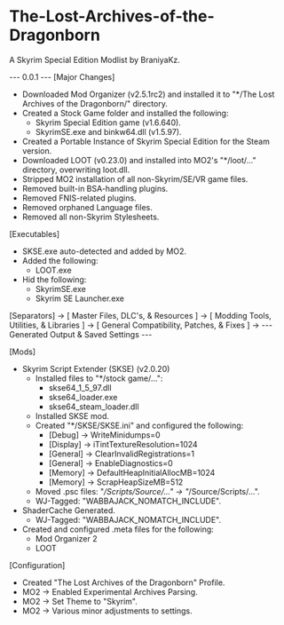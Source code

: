 # The-Lost-Archives-of-the-Dragonborn
A Skyrim Special Edition Modlist by BraniyaKz.

--- 0.0.1 ---
[Major Changes]
- Downloaded Mod Organizer (v2.5.1rc2) and installed it to "*/The Lost Archives of the Dragonborn/" directory.
- Created a Stock Game folder and installed the following:
  - Skyrim Special Edition game (v1.6.640).
  - SkyrimSE.exe and binkw64.dll (v1.5.97).
- Created a Portable Instance of Skyrim Special Edition for the Steam version.
- Downloaded LOOT (v0.23.0) and installed into MO2's "*/loot/..." directory, overwriting loot.dll.
- Stripped MO2 installation of all non-Skyrim/SE/VR game files.
- Removed built-in BSA-handling plugins.
- Removed FNIS-related plugins.
- Removed orphaned Language files.
- Removed all non-Skyrim Stylesheets.

[Executables]
- SKSE.exe auto-detected and added by MO2.
- Added the following:
  - LOOT.exe
- Hid the following:
  - SkyrimSE.exe
  - Skyrim SE Launcher.exe

[Separators]
-> [ Master Files, DLC's, & Resources ]
-> [ Modding Tools, Utilities, & Libraries ]
-> [ General Compatibility, Patches, & Fixes ]
-> --- Generated Output & Saved Settings ---

[Mods]
- Skyrim Script Extender (SKSE) (v2.0.20)
  - Installed files to "*/stock game/...":
    - skse64_1_5_97.dll
    - skse64_loader.exe
    - skse64_steam_loader.dll
  - Installed SKSE mod.
  - Created "*/SKSE/SKSE.ini" and configured the following:
    - [Debug] -> WriteMinidumps=0
    - [Display] -> iTintTextureResolution=1024
    - [General] -> ClearInvalidRegistrations=1
    - [General] -> EnableDiagnostics=0
    - [Memory] -> DefaultHeapInitialAllocMB=1024
    - [Memory] -> ScrapHeapSizeMB=512
  - Moved .psc files: "*/Scripts/Source/..." -> "*/Source/Scripts/...".
  - WJ-Tagged: "WABBAJACK_NOMATCH_INCLUDE".
- ShaderCache Generated.
  - WJ-Tagged: "WABBAJACK_NOMATCH_INCLUDE".
- Created and configured .meta files for the following:
  - Mod Organizer 2
  - LOOT

[Configuration]
- Created "The Lost Archives of the Dragonborn" Profile.
- MO2 -> Enabled Experimental Archives Parsing.
- MO2 -> Set Theme to "Skyrim".
- MO2 -> Various minor adjustments to settings.
